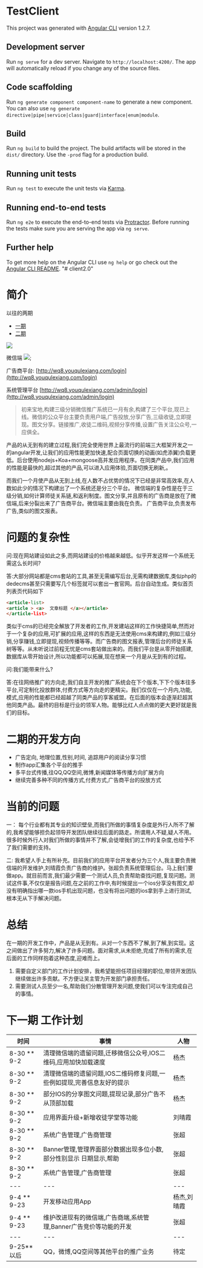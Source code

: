 # TestClient

This project was generated with [Angular CLI](https://github.com/angular/angular-cli) version 1.2.7.

## Development server

Run `ng serve` for a dev server. Navigate to `http://localhost:4200/`. The app will automatically reload if you change any of the source files.

## Code scaffolding

Run `ng generate component component-name` to generate a new component. You can also use `ng generate directive|pipe|service|class|guard|interface|enum|module`.

## Build

Run `ng build` to build the project. The build artifacts will be stored in the `dist/` directory. Use the `-prod` flag for a production build.

## Running unit tests

Run `ng test` to execute the unit tests via [Karma](https://karma-runner.github.io).

## Running end-to-end tests

Run `ng e2e` to execute the end-to-end tests via [Protractor](http://www.protractortest.org/).
Before running the tests make sure you are serving the app via `ng serve`.

## Further help

To get more help on the Angular CLI use `ng help` or go check out the [Angular CLI README](https://github.com/angular/angular-cli/blob/master/README.md).
"# client2.0" 



# 简介
以往的两期
* [一期](./old.md)
* [二期](./two.md)

![](./images/fensi.jpg)

微信端
![](images/qrcode.jpg);

广告商平台: [http://wq8.youqulexiang.com/login](http://wq8.youqulexiang.com/login) 

系统管理平台  [http://wq8.youqulexiang.com/admin/login](http://wq8.youqulexiang.com/admin/login)

> 初来宝地,构建三级分销微信推广系统已一月有余,构建了三个平台,现已上线。微信的公众平台主要负责用户端,广告投放,分享广告,三级收徒,立即提现。图文分享。链接推广,收徒二维码,视频分享传播,设置广告关注公众号,一应俱全。

产品的从无到有的建立过程,我们完全使用世界上最流行的前端三大框架开发之一的angular开发,让我们的应用性能更加快速,配合页面切换的动画(如虎添翼)负载更低。后台使用nodejs+Koa+mongoose高并发应用程序。在同类产品中,我们应用的性能是最快的,超过其他的产品,可以进入应用体验,页面切换无刷新,。

而我们一个月使产品从无到上线,在人数不占优势的情况下已经是非常高效率,在人数如此少的情况下构建出了一个系统还是分三个平台。
微信端的复杂性是在于三级分销,如何计算师徒关系链,和返利制度。图文分享,并且原有的广告商是放在了微信端,后来分裂出来了广告商平台。微信端主要由我在负责。
广告商平台,负责发布广告,类似的图文报表。



# 问题的复杂性
问:现在网站建设如此之多,而网站建设的价格越来越低。似乎开发这样一个系统无需这么长时间?

答:大部分网站都是cms套站的工具,甚至无需编写后台,无需构建数据库,类似php的dedecms甚至只需要写几个标签就可以套出一套官网。后台自动生成。类似首页列表页代码如下 
```html
<article-list>
<article > <a>  文章标题 </a></article>
</article-list>
```
类似于cms的已经完全解放了开发者的工作,开发建站这样的工作快捷简单,然而对于一个复杂的应用,可扩展的应用,这样的东西是无法使用cms来构建的,例如三级分销,分享赚钱,立即提现,视频传播等等。而广告商的图文报表,管理后台的师徒关系树等等。从未听说过前程无忧是cms套站做出来的。而我们平台是从零开始搭建,数据库从零开始设计,所以功能都可以拓展,现在想来一个月是从无到有的过程。


问:我们能带来什么?

答:在往网络推广的方向走,我们自主开发的推广系统会在下个版本,下下个版本往多平台,可定制化投放群体,付费方式等方向走的更精尖。我们仅仅在一个月内,功能,模式,应用的性能都已经超越了同类产品的享客威盟。在后面的版本会逐渐赶超其他同类产品。最终的目标是行业的领军人物。能够比红人点点做的更大更好就是我们的目标。





# 二期的开发方向
* 广告定向, 地理位置,性别,时间, 追踪用户的阅读分享习惯
* 制作app汇集各个平台的推手
* 多平台式传播,往QQ,QQ空间,微博,新闻媒体等传播方向扩展方向
* 继续完善多种不同的传播方式,付费方式,广告商平台的投放方式




# 当前的问题
一： 每个行业都有其专业的知识壁垒,而我们所做的事情复杂度是外行人所不了解的,我希望能够担负起领导开发团队继续往后面的路走。所谓用人不疑,疑人不用。很多时候外行人对我们所做的事情并不了解,会徒增我们的工作的复杂度,也给予不了我们需要的支持。

二: 我希望人手上有所补充。目前我们的应用平台开发者分为三个人,我主要负责微信端的开发维护,刘晴霞负责广告商的维护。张超负责系统管理后台。马上我们要做app。就目前而言,我们最少需要一个测试人员,负责帮助查找问题,复现问题。测试这件事,不仅仅是报告问题,在之前的工作中,有时候提出一个ios分享没有图文,却没有明确指出哪一款ios手机出现问题，也没有将出问题的ios拿到手上进行测试,根本无从下手解决问题。



# 总结

在一期的开发工作中，产品是从无到有。从对一个东西不了解,到了解,到实现。这之间做出了许多努力,解决了许多问题。面对需求,从未拒绝,完成了所有的需求,在后面的工作同样抱着这种态度,迎难而上。
1. 需要自定义部门的工作计划安排，我希望能担任项目经理的职位,带领开发团队继续做出许多贡献。不方便让吴主管为开发部门承担责任。
2. 需要测试人员至少一名,帮助我们分散管理开发问题,使我们可以专注完成自己的事情。



# 下一期 工作计划


|时间|事情|人物|
|---|---|---|
|8-30 ** 9-2|清理微信端的遗留问题,迁移微信公众号,IOS二维码,应用加快加载速度|杨杰|
|8-30 ** 9-2|清理微信端的遗留问题,IOS二维码修复问题,一些例如提现,完善信息友好的提示|杨杰|
|8-30 ** 9-2|部分IOS的分享图文问题,提现记录,部分广告不从顶部加载|杨杰|
|8-30 ** 9-2|应用界面升级+新增收徒学堂等功能|刘晴霞|
|8-30 ** 9-2|系统广告管理,广告商管理|张超|
|8-30 ** 9-2|Banner管理,管理界面部分数据出现多位小数,部分性别显示 日期显示,帮助|张超|
|8-30 ** 9-2|系统广告管理,广告商管理|张超|
|---|---|---|
|9-4 ** 9-23|开发移动应用App | 杨杰,刘晴霞|
|9-4 ** 9-23|维护改进现有的微信端,广告商端,系统管理,Banner广告竞价等功能的开发|张超|
|---|---|---|
|9-25** 以后|QQ，微博,QQ空间等其他平台的推广业务|待定|

